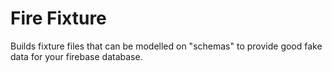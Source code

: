 # Fire Fixture

Builds fixture files that can be modelled on "schemas" to provide good fake data for your firebase database.